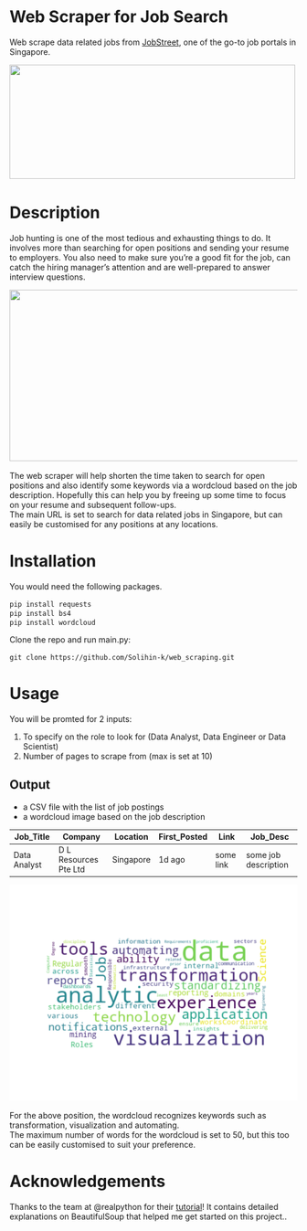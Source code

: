 # Web Scraper for Job Search
Web scrape data related jobs from [JobStreet](https://www.jobstreet.com.sg/), one of the go-to job portals in Singapore.

<img src="https://i.ytimg.com/vi/l2Sp3MYoccw/maxresdefault.jpg" width="500" height="200"/>

# Description
Job hunting is one of the most tedious and exhausting things to do. It involves more than searching for open positions and sending your resume to employers. You also need to make sure you’re a good fit for the job, can catch the hiring manager’s attention and are well-prepared to answer interview questions.

<img src="https://cdn01.vulcanpost.com/wp-uploads/2017/01/job-platforms-FI.png" width="600" height="300"/>

The web scraper will help shorten the time taken to search for open positions and also identify some keywords via a wordcloud based on the job description. Hopefully this can help you by freeing up some time to focus on your resume and subsequent follow-ups. <br>
The main URL is set to search for data related jobs in Singapore, but can easily be customised for any positions at any locations.

# Installation

You would need the following packages.
```
pip install requests
pip install bs4
pip install wordcloud
```

Clone the repo and run main.py:
```
git clone https://github.com/Solihin-k/web_scraping.git
```

# Usage

You will be promted for 2 inputs:
1. To specify on the role to look for (Data Analyst, Data Engineer or Data Scientist)
2. Number of pages to scrape from (max is set at 10)

## Output
- a CSV file with the list of job postings
- a wordcloud image based on the job description

Job_Title | Company | Location | First_Posted | Link | Job_Desc
------------ | ------------- | ------------ | ------------- | ------------- | -------------
Data Analyst | D L Resources Pte Ltd | Singapore | 1d ago | some link | some job description

![sample](/Images/analyst_11.png)

For the above position, the wordcloud recognizes keywords such as transformation, visualization and automating. <br>
The maximum number of words for the wordcloud is set to 50, but this too can be easily customised to suit your preference.

# Acknowledgements

Thanks to the team at @realpython for their [tutorial](https://realpython.com/beautiful-soup-web-scraper-python/)! It contains detailed explanations on BeautifulSoup that helped me get started on this project..
